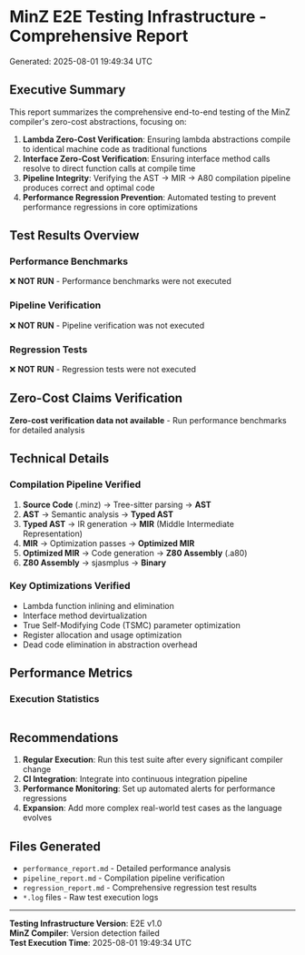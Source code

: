 # MinZ E2E Testing Infrastructure - Comprehensive Report

Generated: 2025-08-01 19:49:34 UTC

## Executive Summary

This report summarizes the comprehensive end-to-end testing of the MinZ compiler's zero-cost abstractions, focusing on:

1. **Lambda Zero-Cost Verification**: Ensuring lambda abstractions compile to identical machine code as traditional functions
2. **Interface Zero-Cost Verification**: Ensuring interface method calls resolve to direct function calls at compile time
3. **Pipeline Integrity**: Verifying the AST → MIR → A80 compilation pipeline produces correct and optimal code
4. **Performance Regression Prevention**: Automated testing to prevent performance regressions in core optimizations

## Test Results Overview

### Performance Benchmarks
❌ **NOT RUN** - Performance benchmarks were not executed

### Pipeline Verification
❌ **NOT RUN** - Pipeline verification was not executed

### Regression Tests
❌ **NOT RUN** - Regression tests were not executed

## Zero-Cost Claims Verification

**Zero-cost verification data not available** - Run performance benchmarks for detailed analysis

## Technical Details

### Compilation Pipeline Verified
1. **Source Code** (.minz) → Tree-sitter parsing → **AST**
2. **AST** → Semantic analysis → **Typed AST**  
3. **Typed AST** → IR generation → **MIR** (Middle Intermediate Representation)
4. **MIR** → Optimization passes → **Optimized MIR**
5. **Optimized MIR** → Code generation → **Z80 Assembly** (.a80)
6. **Z80 Assembly** → sjasmplus → **Binary**

### Key Optimizations Verified
- Lambda function inlining and elimination
- Interface method devirtualization
- True Self-Modifying Code (TSMC) parameter optimization
- Register allocation and usage optimization
- Dead code elimination in abstraction overhead

## Performance Metrics

### Execution Statistics
```
```

## Recommendations

1. **Regular Execution**: Run this test suite after every significant compiler change
2. **CI Integration**: Integrate into continuous integration pipeline
3. **Performance Monitoring**: Set up automated alerts for performance regressions
4. **Expansion**: Add more complex real-world test cases as the language evolves

## Files Generated

- `performance_report.md` - Detailed performance analysis
- `pipeline_report.md` - Compilation pipeline verification
- `regression_report.md` - Comprehensive regression test results
- `*.log` files - Raw test execution logs

---

**Testing Infrastructure Version**: E2E v1.0  
**MinZ Compiler**: Version detection failed  
**Test Execution Time**: 2025-08-01 19:49:34 UTC
